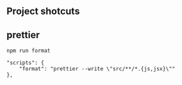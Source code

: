 ## Project shotcuts

## prettier

`npm run format`

```
"scripts": {
	"format": "prettier --write \"src/**/*.{js,jsx}\""
},
```
